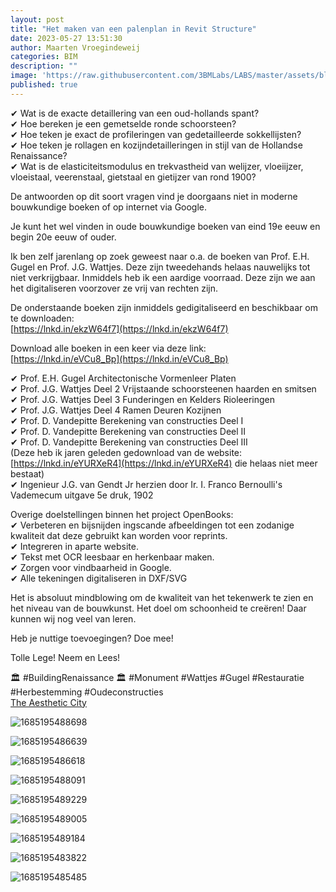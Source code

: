 ```yaml
---
layout: post
title: "Het maken van een palenplan in Revit Structure"
date: 2023-05-27 13:51:30
author: Maarten Vroegindeweij
categories: BIM
description: ""
image: 'https://raw.githubusercontent.com/3BMLabs/LABS/master/assets/blog_assets/2023-05-27/1685195488698.jpg'
published: true
---
```


&#10004; Wat is de exacte detaillering van een oud-hollands spant?<br>
&#10004; Hoe bereken je een gemetselde ronde schoorsteen?<br>
&#10004; Hoe teken je exact de profileringen van gedetailleerde sokkellijsten?<br>
&#10004; Hoe teken je rollagen en kozijndetailleringen in stijl van de Hollandse Renaissance?<br>
&#10004; Wat is de elasticiteitsmodulus en trekvastheid van welijzer, vloeiijzer, vloeistaal, veerenstaal, gietstaal en gietijzer van rond 1900?<br>

De antwoorden op dit soort vragen vind je doorgaans niet in moderne bouwkundige boeken of op internet via Google.

Je kunt het wel vinden in oude bouwkundige boeken van eind 19e eeuw en begin 20e eeuw of ouder.

Ik ben zelf jarenlang op zoek geweest naar o.a. de boeken van Prof. E.H. Gugel en Prof. J.G. Wattjes. Deze zijn tweedehands helaas nauwelijks tot niet verkrijgbaar. Inmiddels heb ik een aardige voorraad. Deze zijn we aan het digitaliseren voorzover ze vrij van rechten zijn.

De onderstaande boeken zijn inmiddels gedigitaliseerd en beschikbaar om te downloaden:<br>
[https://lnkd.in/ekzW64f7](https://lnkd.in/ekzW64f7)

Download alle boeken in een keer via deze link: <br>
[https://lnkd.in/eVCu8_Bp](https://lnkd.in/eVCu8_Bp)

&#10004; Prof. E.H. Gugel Architectonische Vormenleer Platen<br>
&#10004; Prof. J.G. Wattjes Deel 2 Vrijstaande schoorsteenen haarden en smitsen<br>
&#10004; Prof. J.G. Wattjes Deel 3 Funderingen en Kelders Rioleeringen<br>
&#10004; Prof. J.G. Wattjes Deel 4 Ramen Deuren Kozijnen<br>
&#10004; Prof. D. Vandepitte Berekening van constructies Deel I<br>
&#10004; Prof. D. Vandepitte Berekening van constructies Deel II<br>
&#10004; Prof. D. Vandepitte Berekening van constructies Deel III <br>
(Deze heb ik jaren geleden gedownload van de website: [https://lnkd.in/eYURXeR4](https://lnkd.in/eYURXeR4) die helaas niet meer bestaat)<br>
&#10004; Ingenieur J.G. van Gendt Jr herzien door Ir. I. Franco Bernoulli's Vademecum uitgave 5e druk, 1902

Overige doelstellingen binnen het project OpenBooks:<br>
&#10004; Verbeteren en bijsnijden ingscande afbeeldingen tot een zodanige kwaliteit dat deze gebruikt kan worden voor reprints.<br>
&#10004; Integreren in aparte website.<br>
&#10004; Tekst met OCR leesbaar en herkenbaar maken.<br>
&#10004; Zorgen voor vindbaarheid in Google.<br>
&#10004; Alle tekeningen digitaliseren in DXF/SVG

Het is absoluut mindblowing om de kwaliteit van het tekenwerk te zien en het niveau van de bouwkunst.
Het doel om schoonheid te creëren! Daar kunnen wij nog veel van leren.

Heb je nuttige toevoegingen? Doe mee!

Tolle Lege! Neem en Lees!

&#x1F3DB; #BuildingRenaissance &#x1F3DB; #Monument #Wattjes #Gugel #Restauratie #Herbestemming #Oudeconstructies<br>
[The Aesthetic City](https://www.linkedin.com/company/the-aesthetic-city/?lipi=urn%3Ali%3Apage%3Ad_flagship3_detail_base%3Bayy89hmETQmW9iONkInP4Q%3D%3D)

![1685195488698](https://raw.githubusercontent.com/3BMLabs/LABS/master/assets/blog_assets/2023-05-27/1685195488698.jpg)

![1685195486639](https://raw.githubusercontent.com/3BMLabs/LABS/master/assets/blog_assets/2023-05-27/1685195486639.jpg)

![1685195486618](https://raw.githubusercontent.com/3BMLabs/LABS/master/assets/blog_assets/2023-05-27/1685195486618.jpg)

![1685195488091](https://raw.githubusercontent.com/3BMLabs/LABS/master/assets/blog_assets/2023-05-27/1685195488091.jpg)

![1685195489229](https://raw.githubusercontent.com/3BMLabs/LABS/master/assets/blog_assets/2023-05-27/1685195489229.jpg)

![1685195489005](https://raw.githubusercontent.com/3BMLabs/LABS/master/assets/blog_assets/2023-05-27/1685195489005.jpg)

![1685195489184](https://raw.githubusercontent.com/3BMLabs/LABS/master/assets/blog_assets/2023-05-27/1685195489184.jpg)

![1685195483822](https://raw.githubusercontent.com/3BMLabs/LABS/master/assets/blog_assets/2023-05-27/1685195483822.jpg)

![1685195485485](https://raw.githubusercontent.com/3BMLabs/LABS/master/assets/blog_assets/2023-05-27/1685195485485.jpg)